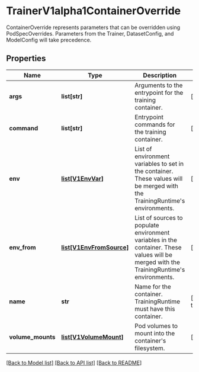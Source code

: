 # TrainerV1alpha1ContainerOverride

ContainerOverride represents parameters that can be overridden using PodSpecOverrides. Parameters from the Trainer, DatasetConfig, and ModelConfig will take precedence.
## Properties
Name | Type | Description | Notes
------------ | ------------- | ------------- | -------------
**args** | **list[str]** | Arguments to the entrypoint for the training container. | [optional] 
**command** | **list[str]** | Entrypoint commands for the training container. | [optional] 
**env** | [**list[V1EnvVar]**](V1EnvVar.md) | List of environment variables to set in the container. These values will be merged with the TrainingRuntime&#39;s environments. | [optional] 
**env_from** | [**list[V1EnvFromSource]**](V1EnvFromSource.md) | List of sources to populate environment variables in the container. These   values will be merged with the TrainingRuntime&#39;s environments. | [optional] 
**name** | **str** | Name for the container. TrainingRuntime must have this container. | [default to '']
**volume_mounts** | [**list[V1VolumeMount]**](V1VolumeMount.md) | Pod volumes to mount into the container&#39;s filesystem. | [optional] 

[[Back to Model list]](../README.md#documentation-for-models) [[Back to API list]](../README.md#documentation-for-api-endpoints) [[Back to README]](../README.md)


